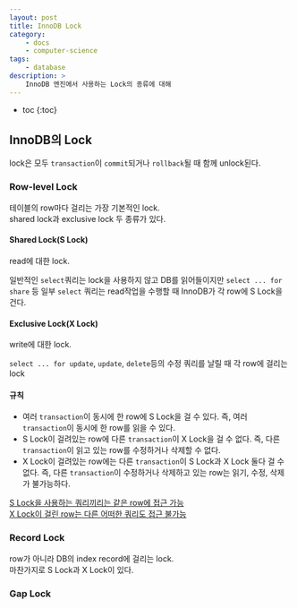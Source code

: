 ```yaml
---
layout: post
title: InnoDB Lock
category:
    - docs
    - computer-science
tags:
    - database
description: >
    InnoDB 엔진에서 사용하는 Lock의 종류에 대해
---
```

<!-- blank -->
* toc
{:toc}

## InnoDB의 Lock
lock은 모두 `transaction`이 `commit`되거나 `rollback`될 때 함께 unlock된다.

### Row-level Lock
테이블의 row마다 걸리는 가장 기본적인 lock.  
shared lock과 exclusive lock 두 종류가 있다.

#### Shared Lock(S Lock)
read에 대한 lock.

일반적인 `select`쿼리는 lock을 사용하지 않고 DB를 읽어들이지만 `select ... for share` 등 일부 `select` 쿼리는 read작업을 수행할 때 InnoDB가 각 row에 S Lock을 건다.

#### Exclusive Lock(X Lock)
write에 대한 lock.

`select ... for update`, `update`, `delete`등의 수정 쿼리를 날릴 때 각 row에 걸리는 lock

#### 규칙
* 여러 `transaction`이 동시에 한 row에 S Lock을 걸 수 있다. 즉, 여러 `transaction`이 동시에 한 row를 읽을 수 있다.
* S Lock이 걸려있는 row에 다른 `transaction`이 X Lock을 걸 수 없다. 즉, 다른 `transaction`이 읽고 있는 row를 수정하거나 삭제할 수 없다.
* X Lock이 걸려있는 row에는 다른 `transaction`이 S Lock과 X Lock 둘다 걸 수 없다. 즉, 다른 `transaction`이 수정하거나 삭제하고 있는 row는 읽기, 수정, 삭제가 불가능하다.

<u>S Lock을 사용하는 쿼리끼리는 같은 row에 접근 가능</u>  
<u>X Lock이 걸린 row는 다른 어떠한 쿼리도 접근 불가능</u>

### Record Lock
row가 아니라 DB의 index record에 걸리는 lock.  
마찬가지로 S Lock과 X Lock이 있다.

### Gap Lock
<!-- DB index에 대해 공부한 다음 정리! -->